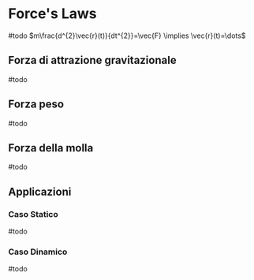 # Force's Laws
#todo
$m\frac{d^{2}\vec{r}(t)}{dt^{2}}=\vec{F} \implies \vec{r}(t)=\dots$
## Forza di attrazione gravitazionale
#todo
## Forza peso
#todo
## Forza della molla
#todo
## Applicazioni
### Caso Statico
#todo
### Caso Dinamico
#todo
